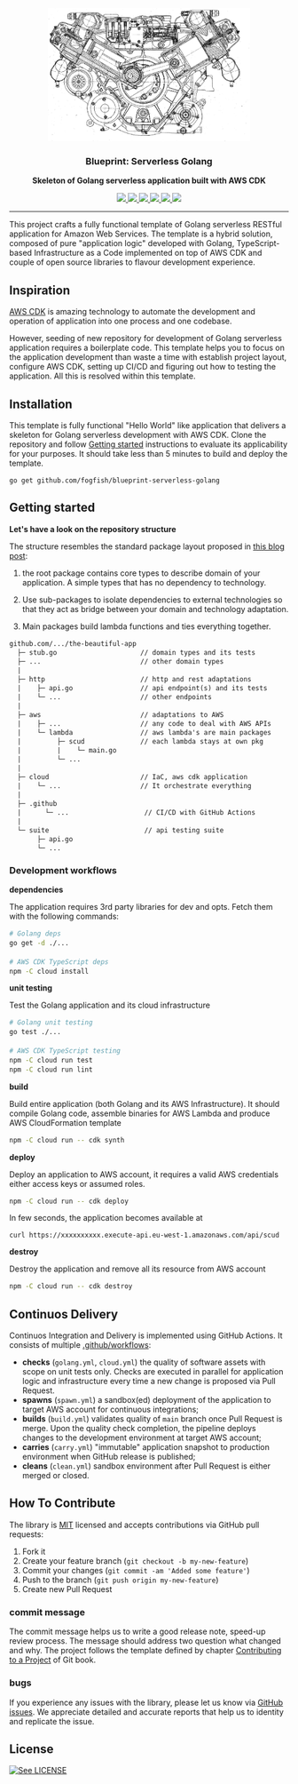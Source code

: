 <p align="center">
  <img src="./doc/logo.gif" height="240" />
  <h3 align="center">Blueprint: Serverless Golang</h3>
  <p align="center"><strong>Skeleton of Golang serverless application built with AWS CDK</strong></p>

  <p align="center">
    <!-- Documentation -->
    <a href="https://pkg.go.dev/github.com/fogfish/blueprint-serverless-golang">
      <img src="https://pkg.go.dev/badge/github.com/fogfish/blueprint-serverless-golang" />
    </a>
    <!-- Build Status  -->
    <a href="https://github.com/fogfish/blueprint-serverless-golang/actions/">
      <img src="https://github.com/fogfish/blueprint-serverless-golang/workflows/build/badge.svg" />
    </a>
    <!-- GitHub -->
    <a href="http://github.com/fogfish/blueprint-serverless-golang">
      <img src="https://img.shields.io/github/last-commit/fogfish/blueprint-serverless-golang.svg" />
    </a>
    <!-- Coverage -->
    <a href="https://coveralls.io/github/fogfish/blueprint-serverless-golang?branch=master">
      <img src="https://coveralls.io/repos/github/fogfish/blueprint-serverless-golang/badge.svg?branch=master" />
    </a>
    <!-- Go Card -->
    <a href="https://goreportcard.com/report/github.com/fogfish/blueprint-serverless-golang">
      <img src="https://goreportcard.com/badge/github.com/fogfish/blueprint-serverless-golang" />
    </a>
    <!-- Maintainability -->
    <a href="https://codeclimate.com/github/fogfish/blueprint-serverless-golang/maintainability">
      <img src="https://api.codeclimate.com/v1/badges/1b00f59c9634d9d479cf/maintainability" />
    </a>
  </p>
</p>

--- 

This project crafts a fully functional template of Golang serverless RESTful application for Amazon Web Services. The template is a hybrid solution, composed of pure "application logic" developed with Golang, TypeScript-based Infrastructure as a Code implemented on top of AWS CDK and couple of open source libraries to flavour development experience. 


## Inspiration

[AWS CDK](https://aws.amazon.com/cdk) is amazing technology to automate the development and operation of application into one process and one codebase.

However, seeding of new repository for development of Golang serverless application requires a boilerplate code. This template helps you to focus on the application development than waste a time with establish project layout, configure AWS CDK, setting up CI/CD and figuring out how to testing the application. All this is resolved within this template.

## Installation

This template is fully functional "Hello World" like application that delivers a skeleton for Golang serverless development with AWS CDK. Clone the repository and follow [Getting started](#getting-started) instructions to evaluate its applicability for your purposes. It should take less than 5 minutes to build and deploy the template.

```
go get github.com/fogfish/blueprint-serverless-golang
```
 
<!-- 

TODO:
 * How To use GitHub template feature
 * How To upgrade the template in existing app
 * How To Customize Template

-->

## Getting started

**Let's have a look on the repository structure**

The structure resembles the standard package layout proposed in [this blog post](https://medium.com/@benbjohnson/standard-package-layout-7cdbc8391fc1):

1. the root package contains core types to describe domain of your application. A simple types that has no dependency to technology.

2. Use sub-packages to isolate dependencies to external technologies so that they act as bridge between your domain and technology adaptation. 

3. Main packages build lambda functions and ties everything together.

```
github.com/.../the-beautiful-app  
  ├─ stub.go                     // domain types and its tests
  ├─ ...                         // other domain types
  |
  ├─ http                        // http and rest adaptations
  |    ├─ api.go                 // api endpoint(s) and its tests
  |    └─ ...                    // other endpoints
  |
  ├─ aws                         // adaptations to AWS
  |    ├─ ...                    // any code to deal with AWS APIs
  |    └─ lambda                 // aws lambda's are main packages
  |         ├─ scud              // each lambda stays at own pkg
  |         |    └─ main.go
  |         └─ ...
  |
  ├─ cloud                       // IaC, aws cdk application
  |    └─ ...                    // It orchestrate everything
  |
  ├─ .github
  |      └─ ...                   // CI/CD with GitHub Actions
  |
  └─ suite                        // api testing suite 
       ├─ api.go
       └─ ... 
```

### Development workflows

**dependencies** 

The application requires 3rd party libraries for dev and opts. Fetch them with the following commands:

```bash
# Golang deps
go get -d ./...

# AWS CDK TypeScript deps
npm -C cloud install
```

**unit testing**

Test the Golang application and its cloud infrastructure

```bash
# Golang unit testing
go test ./...

# AWS CDK TypeScript testing
npm -C cloud run test
npm -C cloud run lint
```

**build**

Build entire application (both Golang and its AWS Infrastructure). It should compile Golang code, assemble binaries for AWS Lambda and produce AWS CloudFormation template

```bash
npm -C cloud run -- cdk synth 
```

**deploy**

Deploy an application to AWS account, it requires a valid AWS credentials either access keys or assumed roles.

```bash
npm -C cloud run -- cdk deploy
```

In few seconds, the application becomes available at

```
curl https://xxxxxxxxxx.execute-api.eu-west-1.amazonaws.com/api/scud
```

**destroy**

Destroy the application and remove all its resource from AWS account

```bash
npm -C cloud run -- cdk destroy
```


## Continuos Delivery 

Continuos Integration and Delivery is implemented using GitHub Actions. It consists of multiple [.github/workflows](.github/workflows):

* **checks** (`golang.yml`, `cloud.yml`) the quality of software assets with scope on unit tests only. Checks are executed in parallel for application logic and infrastructure every time a new change is proposed via Pull Request.
* **spawns** (`spawn.yml`) a sandbox(ed) deployment of the application to target AWS account for continuous integrations;
* **builds** (`build.yml`) validates quality of `main` branch once Pull Request is merge. Upon the quality check completion, the pipeline deploys changes to the development environment at target AWS account;
* **carries** (`carry.yml`) "immutable" application snapshot to production environment when GitHub release is published;
* **cleans** (`clean.yml`) sandbox environment after Pull Request is either merged or closed.


## How To Contribute

The library is [MIT](LICENSE) licensed and accepts contributions via GitHub pull requests:

1. Fork it
2. Create your feature branch (`git checkout -b my-new-feature`)
3. Commit your changes (`git commit -am 'Added some feature'`)
4. Push to the branch (`git push origin my-new-feature`)
5. Create new Pull Request


### commit message

The commit message helps us to write a good release note, speed-up review process. The message should address two question what changed and why. The project follows the template defined by chapter [Contributing to a Project](http://git-scm.com/book/ch5-2.html) of Git book.

### bugs

If you experience any issues with the library, please let us know via [GitHub issues](https://github.com/fogfish/blueprint-serverless-golang/issue). We appreciate detailed and accurate reports that help us to identity and replicate the issue. 

## License

[![See LICENSE](https://img.shields.io/github/license/fogfish/blueprint-serverless-golang.svg?style=for-the-badge)](LICENSE)
